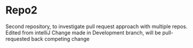 # Repo2
Second repository, to investigate pull request approach with multiple repos.
Edited from intelliJ
Change made in Development branch, will be pull-requested back
competing change

